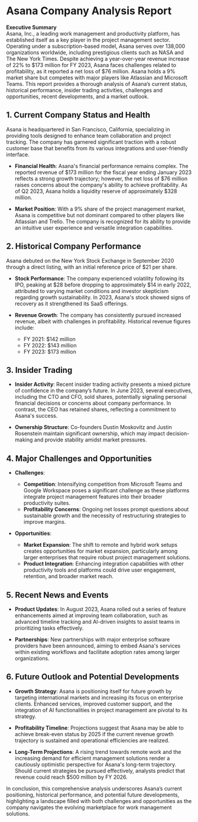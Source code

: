 # Asana Company Analysis Report

**Executive Summary**  
Asana, Inc., a leading work management and productivity platform, has established itself as a key player in the project management sector. Operating under a subscription-based model, Asana serves over 138,000 organizations worldwide, including prestigious clients such as NASA and The New York Times. Despite achieving a year-over-year revenue increase of 22% to $173 million for FY 2023, Asana faces challenges related to profitability, as it reported a net loss of $76 million. Asana holds a 9% market share but competes with major players like Atlassian and Microsoft Teams. This report provides a thorough analysis of Asana’s current status, historical performance, insider trading activities, challenges and opportunities, recent developments, and a market outlook.

## 1. Current Company Status and Health  

Asana is headquartered in San Francisco, California, specializing in providing tools designed to enhance team collaboration and project tracking. The company has garnered significant traction with a robust customer base that benefits from its various integrations and user-friendly interface.

- **Financial Health**: Asana's financial performance remains complex. The reported revenue of $173 million for the fiscal year ending January 2023 reflects a strong growth trajectory; however, the net loss of $76 million raises concerns about the company's ability to achieve profitability. As of Q2 2023, Asana holds a liquidity reserve of approximately $328 million.

- **Market Position**: With a 9% share of the project management market, Asana is competitive but not dominant compared to other players like Atlassian and Trello. The company is recognized for its ability to provide an intuitive user experience and versatile integration capabilities.

## 2. Historical Company Performance  

Asana debuted on the New York Stock Exchange in September 2020 through a direct listing, with an initial reference price of $21 per share. 

- **Stock Performance**: The company experienced volatility following its IPO, peaking at $28 before dropping to approximately $14 in early 2022, attributed to varying market conditions and investor skepticism regarding growth sustainability. In 2023, Asana's stock showed signs of recovery as it strengthened its SaaS offerings.

- **Revenue Growth**: The company has consistently pursued increased revenue, albeit with challenges in profitability. Historical revenue figures include:
  - FY 2021: $142 million
  - FY 2022: $143 million
  - FY 2023: $173 million

## 3. Insider Trading  

- **Insider Activity**: Recent insider trading activity presents a mixed picture of confidence in the company’s future. In June 2023, several executives, including the CTO and CFO, sold shares, potentially signaling personal financial decisions or concerns about company performance. In contrast, the CEO has retained shares, reflecting a commitment to Asana's success.

- **Ownership Structure**: Co-founders Dustin Moskovitz and Justin Rosenstein maintain significant ownership, which may impact decision-making and provide stability amidst market pressures. 

## 4. Major Challenges and Opportunities  

- **Challenges**: 
  - **Competition**: Intensifying competition from Microsoft Teams and Google Workspace poses a significant challenge as these platforms integrate project management features into their broader productivity suites.
  - **Profitability Concerns**: Ongoing net losses prompt questions about sustainable growth and the necessity of restructuring strategies to improve margins.

- **Opportunities**:
  - **Market Expansion**: The shift to remote and hybrid work setups creates opportunities for market expansion, particularly among larger enterprises that require robust project management solutions.
  - **Product Integration**: Enhancing integration capabilities with other productivity tools and platforms could drive user engagement, retention, and broader market reach. 

## 5. Recent News and Events  

- **Product Updates**: In August 2023, Asana rolled out a series of feature enhancements aimed at improving team collaboration, such as advanced timeline tracking and AI-driven insights to assist teams in prioritizing tasks effectively.

- **Partnerships**: New partnerships with major enterprise software providers have been announced, aiming to embed Asana's services within existing workflows and facilitate adoption rates among larger organizations.

## 6. Future Outlook and Potential Developments  

- **Growth Strategy**: Asana is positioning itself for future growth by targeting international markets and increasing its focus on enterprise clients. Enhanced services, improved customer support, and the integration of AI functionalities in project management are pivotal to its strategy.

- **Profitability Timeline**: Projections suggest that Asana may be able to achieve break-even status by 2025 if the current revenue growth trajectory is sustained and operational efficiencies are realized.

- **Long-Term Projections**: A rising trend towards remote work and the increasing demand for efficient management solutions render a cautiously optimistic perspective for Asana's long-term trajectory. Should current strategies be pursued effectively, analysts predict that revenue could reach $500 million by FY 2026.

In conclusion, this comprehensive analysis underscores Asana’s current positioning, historical performance, and potential future developments, highlighting a landscape filled with both challenges and opportunities as the company navigates the evolving marketplace for work management solutions.